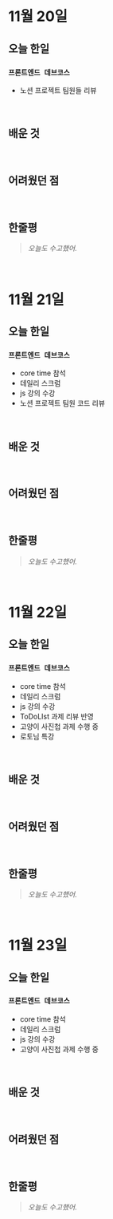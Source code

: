 # 11월 20일

## 오늘 한일

### `프론트엔드 데브코스`

- 노션 프로젝트 팀원들 리뷰

<br>

## 배운 것

<br>

## 어려웠던 점

<br>

## 한줄평

> _오늘도 수고했어._

<br>

# 11월 21일

## 오늘 한일

### `프론트엔드 데브코스`

- core time 참석
- 데일리 스크럼
- js 강의 수강
- 노션 프로젝트 팀원 코드 리뷰

<br>

## 배운 것

<br>

## 어려웠던 점

<br>

## 한줄평

> _오늘도 수고했어._

<br>

# 11월 22일

## 오늘 한일

### `프론트엔드 데브코스`

- core time 참석
- 데일리 스크럼
- js 강의 수강
- ToDoLIst 과제 리뷰 반영
- 고양이 사진첩 과제 수행 중
- 로토님 특강

<br>

## 배운 것

<br>

## 어려웠던 점

<br>

## 한줄평

> _오늘도 수고했어._

<br>

# 11월 23일

## 오늘 한일

### `프론트엔드 데브코스`

- core time 참석
- 데일리 스크럼
- js 강의 수강
- 고양이 사진첩 과제 수행 중

<br>

## 배운 것

<br>

## 어려웠던 점

<br>

## 한줄평

> _오늘도 수고했어._

<br>
